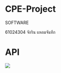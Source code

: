 # CPE-Project

<p>SOFTWARE</p>
<p>61024304 จักริน แหลมจันทึก</p>

<h1>API</h1>
<img src="Software(backend)Photo/API.png" >

